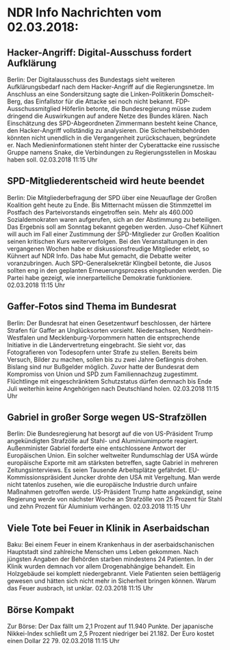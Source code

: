 # NDR Info Nachrichten vom 02.03.2018:


## Hacker-Angriff: Digital-Ausschuss fordert Aufklärung
Berlin: Der Digitalausschuss des Bundestags sieht weiteren Aufklärungsbedarf nach dem Hacker-Angriff auf die Regierungsnetze. Im Anschluss an eine Sondersitzung sagte die Linken-Politikerin Domscheit-Berg, das Einfallstor für die Attacke sei noch nicht bekannt. FDP-Ausschussmitglied Höferlin betonte, die Bundesregierung müsse zudem dringend die Auswirkungen auf andere Netze des Bundes klären. Nach Einschätzung des SPD-Abgeordneten Zimmermann besteht keine Chance, den Hacker-Angriff vollständig zu analysieren. Die Sicherheitsbehörden könnten nicht unendlich in die Vergangenheit zurückschauen, begründete er. Nach Medieninformationen steht hinter der Cyberattacke eine russische Gruppe namens Snake, die Verbindungen zu Regierungsstellen in Moskau haben soll. 02.03.2018 11:15 Uhr 

## SPD-Mitgliederentscheid wird heute beendet
Berlin: Die Mitgliederbefragung der SPD über eine Neuauflage der Großen Koalition geht heute zu Ende. Bis Mitternacht müssen die Stimmzettel im Postfach des Parteivorstands eingetroffen sein. Mehr als 460.000 Sozialdemokraten waren aufgerufen, sich an der Abstimmung zu beteiligen. Das Ergebnis soll am Sonntag bekannt gegeben werden. Juso-Chef Kühnert will auch im Fall einer Zustimmung der SPD-Mitglieder zur Großen Koalition seinen kritischen Kurs weiterverfolgen. Bei den Veranstaltungen in den vergangenen Wochen habe er diskussionsfreudige Mitglieder erlebt, so Kühnert auf NDR Info. Das habe Mut gemacht, die Debatte weiter voranzubringen. Auch SPD-Generalsekretär Klingbeil betonte, die Jusos sollten eng in den geplanten Erneuerungsprozess eingebunden werden. Die Partei habe gezeigt, wie innerparteiliche Demokratie funktioniere. 02.03.2018 11:15 Uhr 

## Gaffer-Fotos sind Thema im Bundesrat
Berlin: Der Bundesrat hat einen Gesetzentwurf beschlossen, der härtere Strafen für Gaffer an Unglücksorten vorsieht. Niedersachsen, Nordrhein-Westfalen und Mecklenburg-Vorpommern hatten die entsprechende Initiative in die Ländervertretung eingebracht. Sie sieht vor, das Fotografieren von Todesopfern unter Strafe zu stellen. Bereits beim Versuch, Bilder zu machen, sollen bis zu zwei Jahre Gefängnis drohen. Bislang sind nur Bußgelder möglich. Zuvor hatte der Bundesrat dem Kompromiss von Union und SPD zum Familiennachzug zugestimmt. Flüchtlinge mit eingeschränktem Schutzstatus dürfen demnach bis Ende Juli weiterhin keine Angehörigen nach Deutschland holen. 02.03.2018 11:15 Uhr 

## Gabriel in großer Sorge wegen US-Strafzöllen
Berlin: Die Bundesregierung hat besorgt auf die von US-Präsident Trump angekündigten Strafzölle auf Stahl- und Aluminiumimporte reagiert. Außenminister Gabriel forderte eine entschlossene Antwort der Europäischen Union. Ein solcher weltweiter Rundumschlag der USA würde europäische Exporte mit am stärksten betreffen, sagte Gabriel in mehreren Zeitungsinterviews. Es seien Tausende Arbeitsplätze gefährdet. EU-Kommissionspräsident Juncker drohte den USA mit Vergeltung. Man werde nicht tatenlos zusehen, wie die europäische Industrie durch unfaire Maßnahmen getroffen werde. US-Präsident Trump hatte angekündigt, seine Regierung werde von nächster Woche an Strafzölle von 25 Prozent für Stahl und zehn Prozent für Aluminium verhängen. 02.03.2018 11:15 Uhr 

## Viele Tote bei Feuer in Klinik in Aserbaidschan
Baku: Bei einem Feuer in einem Krankenhaus in der aserbaidschanischen Hauptstadt sind zahlreiche Menschen ums Leben gekommen. Nach jüngsten Angaben der Behörden starben mindestens 24 Patienten. In der Klinik wurden demnach vor allem Drogenabhängige behandelt. Ein Holzgebäude sei komplett niedergebrannt. Viele Patienten seien bettlägerig gewesen und hätten sich nicht mehr in Sicherheit bringen können. Warum das Feuer ausbrach, ist unklar. 02.03.2018 11:15 Uhr 

## Börse Kompakt
Zur Börse: Der Dax fällt um 2,1 Prozent auf 11.940  Punkte. Der japanische Nikkei-Index schließt um 2,5 Prozent niedriger bei 21.182. Der Euro kostet einen Dollar 22 79. 02.03.2018 11:15 Uhr 
